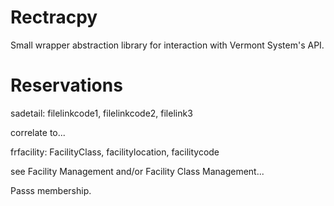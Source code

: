# Rectracpy

Small wrapper abstraction library for interaction with Vermont System's API.

# Reservations

sadetail: filelinkcode1, filelinkcode2, filelink3

correlate to...

frfacility: FacilityClass, facilitylocation, facilitycode

see Facility Management and/or Facility Class Management...


Passs membership.

